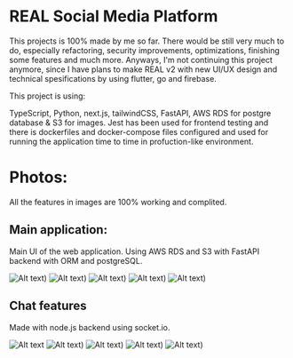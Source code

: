 # REAL Social Media Platform

This projects is 100% made by me so far. There would be still very much to do, especially refactoring, security improvements, optimizations, finishing some features and much more. Anyways, I'm not continuing this project anymore, since I have plans to make REAL v2 with new UI/UX design and technical spesifications by using flutter, go and firebase.

This project is using: 

TypeScript, Python, next.js, tailwindCSS, FastAPI, AWS RDS for postgre database & S3 for images. Jest has been used for frontend testing and there is dockerfiles and docker-compose files configured and used for running the application time to time in profuction-like environment.

# Photos:
All the features in images are 100% working and complited.
## Main application:
Main UI of the web application. Using AWS RDS and S3 with FastAPI backend with ORM and postgreSQL.

![Alt text](https://github.com/Hasse331/personal_websites_v2/blob/main/personal-websites-v2/public/portfolioKuvat/REAL/real.png?raw=true))
![Alt text](https://github.com/Hasse331/personal_websites_v2/blob/main/personal-websites-v2/public/portfolioKuvat/REAL/real2.png?raw=true))
![Alt text](https://github.com/Hasse331/personal_websites_v2/blob/main/personal-websites-v2/public/portfolioKuvat/REAL/real3.png?raw=true))
![Alt text](https://github.com/Hasse331/personal_websites_v2/blob/main/personal-websites-v2/public/portfolioKuvat/REAL/real4.png?raw=true))
![Alt text](https://github.com/Hasse331/personal_websites_v2/blob/main/personal-websites-v2/public/portfolioKuvat/REAL/real5.png?raw=true))

## Chat features
Made with node.js backend using socket.io. 

![Alt text](https://github.com/Hasse331/personal_websites_v2/blob/main/personal-websites-v2/public/portfolioKuvat/REAL/chatapi1.png?raw=true)
![Alt text](https://github.com/Hasse331/personal_websites_v2/blob/main/personal-websites-v2/public/portfolioKuvat/REAL/chatapi2.png?raw=true))
![Alt text](https://github.com/Hasse331/personal_websites_v2/blob/main/personal-websites-v2/public/portfolioKuvat/REAL/chatapi3.png?raw=true))
![Alt text](https://github.com/Hasse331/personal_websites_v2/blob/main/personal-websites-v2/public/portfolioKuvat/REAL/chatapi4.png?raw=true))
![Alt text](https://github.com/Hasse331/personal_websites_v2/blob/main/personal-websites-v2/public/portfolioKuvat/REAL/chatapi5.png?raw=true))



